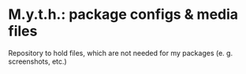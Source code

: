 # M.y.t.h.: package configs & media files #

Repository to hold files, which are not needed for my packages (e. g. screenshots, etc.)
